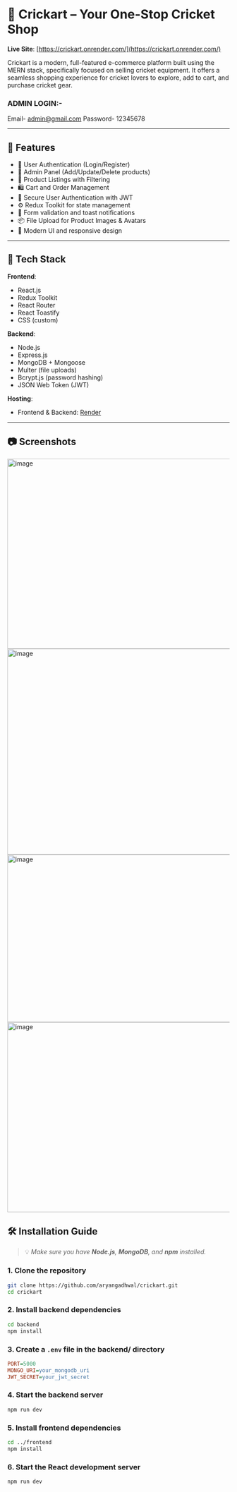 
# 🏏 Crickart – Your One-Stop Cricket Shop

**Live Site**: [https://crickart.onrender.com/](https://crickart.onrender.com/)

Crickart is a modern, full-featured e-commerce platform built using the MERN stack, specifically focused on selling cricket equipment. It offers a seamless shopping experience for cricket lovers to explore, add to cart, and purchase cricket gear.

### ADMIN LOGIN:-
Email- admin@gmail.com                 Password- 12345678

---

## 🚀 Features

- 🛒 User Authentication (Login/Register)
- 🧾 Admin Panel (Add/Update/Delete products)
- 🏏 Product Listings with Filtering
- 🛍️ Cart and Order Management
- 🔐 Secure User Authentication with JWT
- ⚙️ Redux Toolkit for state management
- 🧾 Form validation and toast notifications
- 📦 File Upload for Product Images & Avatars
- 🧠 Modern UI and responsive design

---

## 🧰 Tech Stack

**Frontend**:
- React.js
- Redux Toolkit
- React Router
- React Toastify
- CSS (custom)

**Backend**:
- Node.js
- Express.js
- MongoDB + Mongoose
- Multer (file uploads)
- Bcrypt.js (password hashing)
- JSON Web Token (JWT)

**Hosting**:
- Frontend & Backend: [Render](https://render.com/)

---
## 📷 Screenshots
<img width="959" height="431" alt="image" src="https://github.com/user-attachments/assets/44e58d47-f937-4776-8b15-fddca31c2641" />
<img width="959" height="467" alt="image" src="https://github.com/user-attachments/assets/55427ab0-0d98-4724-8127-6c6e6ee885f3" />
<img width="959" height="380" alt="image" src="https://github.com/user-attachments/assets/c8d98cf7-fce8-4f1d-b521-af85895e2c5c" />
<img width="959" height="431" alt="image" src="https://github.com/user-attachments/assets/eb764fc8-b9f7-4f78-9c1b-70793f101985" />






## 🛠️ Installation Guide

> 💡 _Make sure you have **Node.js**, **MongoDB**, and **npm** installed._

### 1. Clone the repository

```bash
git clone https://github.com/aryangadhwal/crickart.git
cd crickart
```

### 2. Install backend dependencies

```bash
cd backend
npm install
```

### 3. Create a `.env` file in the backend/ directory

```ini
PORT=5000
MONGO_URI=your_mongodb_uri
JWT_SECRET=your_jwt_secret
```

### 4. Start the backend server

```bash
npm run dev
```

### 5. Install frontend dependencies

```bash
cd ../frontend
npm install
```

### 6. Start the React development server

```bash
npm run dev
```
